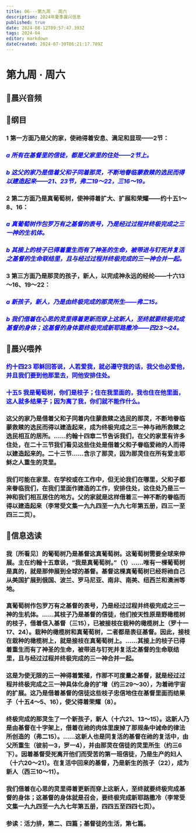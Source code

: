 ```yaml
---
title: 06---第九周 · 周六
description: 2024年夏季晨兴信息
published: true
date: 2024-08-12T09:57:47.393Z
tags: 2024-04
editor: markdown
dateCreated: 2024-07-30T06:21:17.789Z
---
```


# 第九周 · 周六
## 🎵晨兴音频

## 📖纲目

### 1    第一方面乃是父的家，使祂得着安息、满足和显现——2节：

### <font color=blue>*a    所有在基督里的信徒，都是父家里的住处——2节上。*</font>

### <font color=blue>*b    这父的家乃是借着父和子同着那灵，不断地眷临蒙救赎的选民而得以建造起来——21、23节，弗二19～22，三16～19。*</font>

### 2    第二方面乃是真葡萄树，使神得着扩大、扩展和荣耀——约十五1～8、16：

### <font color=blue>*a    真葡萄树作包罗万有之基督的表号，乃是经过过程并终极完成之三一神的生机体。*</font>

### <font color=blue>*b    其接上的枝子已得着重生而有了神圣的生命，被带进与钉死并复活之基督的生命联结里，且与经过过程并终极完成的三一神合并一起。*</font>

### 3    第三方面乃是那灵的孩子，新人，以完成神永远的经纶——十六13～16、19～22：

### <font color=blue>*a    新孩子，新人，乃是由终极完成的那灵所生——弗二15。*</font>

### <font color=blue>*b    我们借着在心思的灵里得着更新而穿上这新人，至终就要终极完成基督的身体；这基督的身体要终极完成新耶路撒冷——四23～24。*</font>

## 📖晨兴喂养

### <font color=blue>约十四23    耶稣回答说，人若爱我，就必遵守我的话，我父也必爱他，并且我们要到他那里去，同他安排住处。</font>

### <font color=blue>十五5    我是葡萄树，你们是枝子；住在我里面的，我也住在他里面，这人就多结果子；因为离了我，你们就不能作什么。</font>

### 这父的家乃是借着父和子同着内住蒙救赎之选民的那灵，不断地眷临蒙救赎的选民而得以建造起来，成为终极完成之三一神与祂所救赎之选民相互的居所。……约翰十四章二节告诉我们，在父的家里有许多住处，在二十三节我们看见这些住处是借着父和子眷临爱祂的人而得以建造起来的。二十三节……含示了那灵，因为那灵住在所有爱主耶稣之人重生的灵里。

### 我们可能在家里、在学校或在工作中，但无论我们在哪里，父和子都来眷临我们，在我们里面作建造的工作，安排住处，这住处乃是三一神和我们相互居住的地方。父的家就是这样借着三一神不断的眷临而得以建造起来（李常受文集一九九四至一九九七年第五册，四三一至四三二页）。

## 📖信息选读

### 我〔所看见〕的葡萄树乃是基督这真葡萄树。这葡萄树需要全球来伸展。主在约翰十五章说，“我是真葡萄树。”（1）……唯有一棵葡萄树是真的，就是那伸展到全球的基督。基督这棵真葡萄树已经将祂自己从美国扩展到俄国、波兰、罗马尼亚、南非、南美、纽西兰和澳洲等地。

### 真葡萄树作包罗万有之基督的表号，乃是经过过程并终极完成之三一神的生机体。……其枝子乃是基督的信徒，他们按天性原是野橄榄树的枝子，借着信入基督（三15），已被接枝在栽种的橄榄树上（罗十一17、24）。栽种的橄榄树和真葡萄树，二者都是表征基督。因此，接枝在栽种的橄榄树上，就是接枝在真葡萄树上。……其接上的枝子已得着重生而有了神圣的生命，被带进与钉死并复活之基督的生命联结里，且与经过过程并终极完成的三一神合并一起。

### 这是为使无限的三一神得着繁殖，作那不可度量之基督，就是经过过程并终极完成之三一神具体化身的扩增（约三29～30），为着祂宇宙的扩展。这乃是借着基督的信徒这些枝子忠信地住在基督里面而结果子（十五4～5、16），使父得着荣耀（8）。

### 终极完成的那灵生了一个新孩子，新人（十六21、13～15）。这新人乃是由基督在十字架上，借着在祂的肉体里废掉了那规条中诫命的律法所创造的（弗二15）。……这新人也是同复活的基督在祂的复活中，由父所重生（彼前一3，罗一4），并由那灵在信徒的灵里所生（约三6下）。因着基督受死离开他们而受苦的第一班信徒，乃是生产的妇人（十六20～21）。在复活中回来的基督，乃是新生的孩子（22），成为新人（西三10～11）。

### 我们借着在心思的灵里得着更新而穿上这新人，至终就要终极完成基督的身体；这基督的身体就是召会，要终极完成新耶路撒冷（李常受文集一九九四至一九九七年第五册，四四五至四四七页）。

### 参读：活力排，第二、四篇；基督徒的生活，第七篇。
<!-- Google tag (gtag.js) -->
<script async src="https://www.googletagmanager.com/gtag/js?id=G-1P8709Z16T"></script>
<script>
  window.dataLayer = window.dataLayer || [];
  function gtag(){dataLayer.push(arguments);}
  gtag('js', new Date());

  gtag('config', 'G-1P8709Z16T');
</script>
